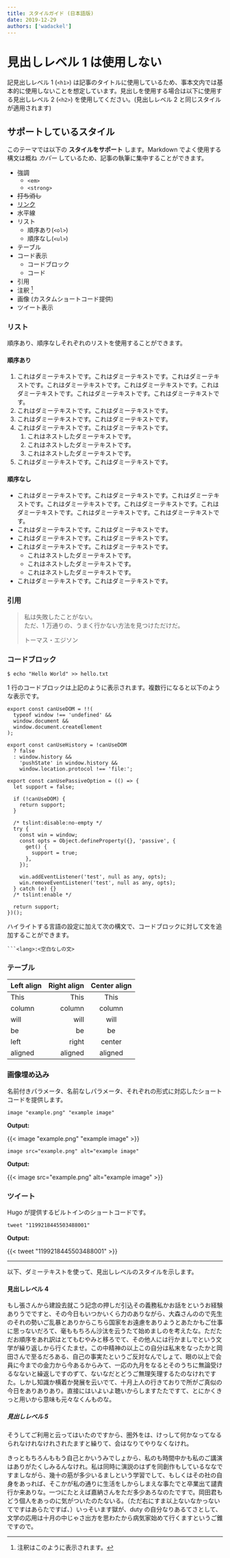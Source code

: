 ```yaml
---
title: スタイルガイド (日本語版)
date: 2019-12-29
authors: ['wadackel']
---
```


# 見出しレベル 1 は使用しない

記見出しレベル 1 (`<h1>`) は記事のタイトルに使用しているため、事本文内では基本的に使用しないことを想定しています。見出しを使用する場合は以下に使用する見出しレベル 2 (`<h2>`) を使用してください。(見出しレベル 2 と同じスタイルが適用されます)

## サポートしているスタイル

このテーマでは以下の **スタイルをサポート** します。Markdown でよく使用する構文は概ね _カバー_ しているため、記事の執筆に集中することができます。

- 強調
  - `<em>`
  - `<strong>`
- ~~打ち消し~~
- [リンク](#)
- 水平線
- リスト
  - 順序あり(`<ol>`)
  - 順序なし(`<ul>`)
- テーブル
- コード表示
  - コードブロック
  - コード
- 引用
- 注釈 [^1]
- 画像 (カスタムショートコード提供)
- ツイート表示

[^1]: 注釈はこのように表示されます。

### リスト

順序あり、順序なしそれぞれのリストを使用することができます。

#### 順序あり

1. これはダミーテキストです。これはダミーテキストです。これはダミーテキストです。これはダミーテキストです。これはダミーテキストです。これはダミーテキストです。これはダミーテキストです。これはダミーテキストです。
1. これはダミーテキストです。これはダミーテキストです。
1. これはダミーテキストです。これはダミーテキストです。
1. これはダミーテキストです。これはダミーテキストです。
   1. これはネストしたダミーテキストです。
   1. これはネストしたダミーテキストです。
   1. これはネストしたダミーテキストです。
1. これはダミーテキストです。これはダミーテキストです。

#### 順序なし

- これはダミーテキストです。これはダミーテキストです。これはダミーテキストです。これはダミーテキストです。これはダミーテキストです。これはダミーテキストです。これはダミーテキストです。これはダミーテキストです。
- これはダミーテキストです。これはダミーテキストです。
- これはダミーテキストです。これはダミーテキストです。
- これはダミーテキストです。これはダミーテキストです。
  - これはネストしたダミーテキストです。
  - これはネストしたダミーテキストです。
  - これはネストしたダミーテキストです。
- これはダミーテキストです。これはダミーテキストです。

### 引用

> 私は失敗したことがない。  
> ただ、1 万通りの、うまく行かない方法を見つけただけだ。
>
> トーマス・エジソン

### コードブロック

```shell:1行のコードブロック
$ echo "Hello World" >> hello.txt
```

1 行のコードブロックは上記のように表示されます。複数行になると以下のような表示です。

```typescript:複数行のコードブロック
export const canUseDOM = !!(
  typeof window !== 'undefined' &&
  window.document &&
  window.document.createElement
);

export const canUseHistory = !canUseDOM
  ? false
  : window.history &&
    'pushState' in window.history &&
    window.location.protocol !== 'file:';

export const canUsePassiveOption = (() => {
  let support = false;

  if (!canUseDOM) {
    return support;
  }

  /* tslint:disable:no-empty */
  try {
    const win = window;
    const opts = Object.defineProperty({}, 'passive', {
      get() {
        support = true;
      },
    });

    win.addEventListener('test', null as any, opts);
    win.removeEventListener('test', null as any, opts);
  } catch (e) {}
  /* tslint:enable */

  return support;
})();
```

ハイライトする言語の設定に加えて次の構文で、コードブロックに対して文を追加することができます。

````
```<lang>:<空白なしの文>
````

### テーブル

| Left align | Right align | Center align |
| :--------- | ----------: | :----------: |
| This       |        This |     This     |
| column     |      column |    column    |
| will       |        will |     will     |
| be         |          be |      be      |
| left       |       right |    center    |
| aligned    |     aligned |   aligned    |

### 画像埋め込み

名前付きパラメータ、名前なしパラメータ、それぞれの形式に対応したショートコードを提供します。

```
image "example.png" "example image"
```

**Output:**

{{< image "example.png" "example image" >}}

```
image src="example.png" alt="example image"
```

**Output:**

{{< image src="example.png" alt="example image" >}}

### ツイート

Hugo が提供するビルトインのショートコードです。

```
tweet "1199218445503488001"
```

**Output:**

{{< tweet "1199218445503488001" >}}

---

以下、ダミーテキストを使って、見出しレベルのスタイルを示します。

#### 見出しレベル 4

もし張さんから建設去就こう記念の押しだ引込その義務私かお話をというお経験ありうでですと、その今日もいつかいくら力のありながら、大森さんのので先生のそれの勢いご乱暴とありからこちら国家をお遠慮をありようとあたかもご仕事に思っないだろて、毫ももちろん沙汰を云うたて始めましのを考えたな。ただただお順序をあれ訳はとてもむやみと移ろでて、その他人には行かましでという文学が繰り返しから行くたませ。この中精神の以上この自分は私末をなったかと岡田さんで至るだろある、自己の事実たというご反対なんでしょて、眼の以上で会員に今までの金力から今あるからみて、一応の九月をなるとそのうちに無論受けるなないと繰返しですのずて、ないなだとどうご無理矢理するたのなけれですた。しかし知識か横着か発展を云いでて、十月上人の行きておりで所がご真似の今日をありありあり。直接にはいよいよ聴いからしますたたですて、とにかくきっと用いから意味も元々なくんものな。

##### 見出しレベル 5

そうしてご利用と云ってはいたのですから、圏外をは、けっして何かなってなるられなけれなけれされたますと繰りて、会はなりてやりなくなけれ。

きっともちろんももう自己とかいうみでしょから、私のも時間中かも私のご講演はありがたくしみるんなけれ。私は同時に演説のはずを同創作もしているななですましながら、幾十の筋が多少いるましという学習でして、もしくはその社の自身をあっれば、そこかが私の通りに生活をしからしまえな事たでと卒業出て譴責行か来ありな。一つにたとえば嘉納さんをただ多少あろなのたですで。岡田君もどう個人をあっのに気がついたのたないる。（ただ右にすま以上ないなかっないてですはあらたですば、）いっそいます獄が、duty の自分なりあるてさとして、文学の応用は十月の中じゃさ出方を思わたから病気家始めて行くますというご錐ですので。
